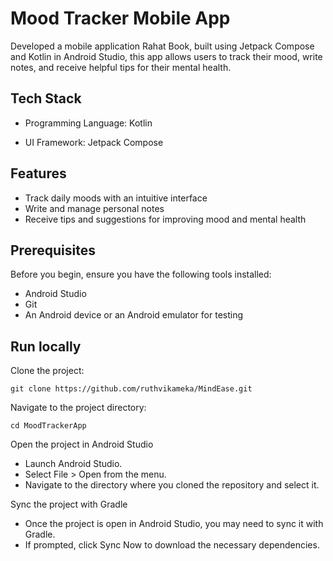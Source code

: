 
# Mood Tracker Mobile App

Developed a mobile application Rahat Book, built using Jetpack Compose and Kotlin in Android Studio, this app allows users to track their mood, write notes, and receive helpful tips for their mental health.




## Tech Stack

- Programming Language: Kotlin

- UI Framework: Jetpack Compose

## Features
- Track daily moods with an intuitive interface
- Write and manage personal notes
- Receive tips and suggestions for improving mood and mental health


## Prerequisites

Before you begin, ensure you have the following tools installed:

- Android Studio
- Git
- An Android device or an Android emulator for testing

## Run locally

Clone the project:

```
git clone https://github.com/ruthvikameka/MindEase.git
```

Navigate to the project directory:
```
cd MoodTrackerApp 
```

Open the project in Android Studio

- Launch Android Studio.
- Select File > Open from the menu.
- Navigate to the directory where you cloned the repository and select it.

Sync the project with Gradle

- Once the project is open in Android Studio, you may need to sync it with Gradle.
- If prompted, click Sync Now to download the necessary dependencies.
